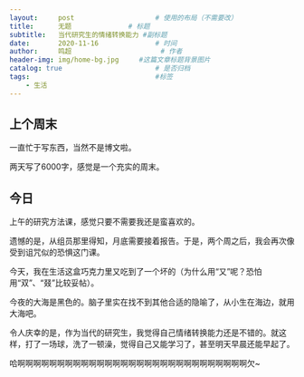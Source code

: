 ```yaml
---
layout:     post   				    # 使用的布局（不需要改）
title:      无题				# 标题 
subtitle:   当代研究生的情绪转换能力 #副标题
date:       2020-11-16 				# 时间
author:     鸣超 						# 作者
header-img: img/home-bg.jpg 	#这篇文章标题背景图片
catalog: true 						# 是否归档
tags:								#标签
    - 生活
---
```

## 上个周末
一直忙于写东西，当然不是博文啦。

两天写了6000字，感觉是一个充实的周末。


## 今日
上午的研究方法课，感觉只要不需要我还是蛮喜欢的。

遗憾的是，从组员那里得知，月底需要接着报告。于是，两个周之后，我会再次像受到诅咒似的恐惧这门课。

今天，我在生活这盒巧克力里又吃到了一个坏的（为什么用“又”呢？恐怕用“双”、“叕”比较妥帖）。

今夜的大海是黑色的。脑子里实在找不到其他合适的隐喻了，从小生在海边，就用大海吧。

令人庆幸的是，作为当代的研究生，我觉得自己情绪转换能力还是不错的。就这样，打了一场球，洗了一顿澡，觉得自己又能学习了，甚至明天早晨还能早起了。

哈啊啊啊啊啊啊啊啊啊啊啊啊啊啊啊啊啊啊啊啊啊啊啊啊啊啊啊啊啊欠~
